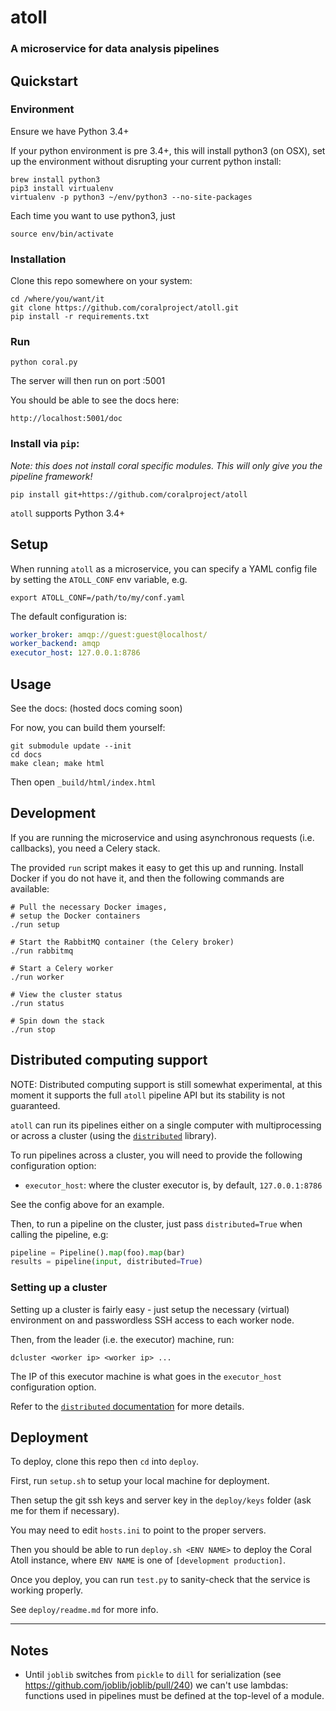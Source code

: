 # atoll
### A microservice for data analysis pipelines

## Quickstart

### Environment

Ensure we have Python 3.4+

If your python environment is pre 3.4+, this will install python3 (on OSX), set up the environment without disrupting your current python install:
```
brew install python3
pip3 install virtualenv
virtualenv -p python3 ~/env/python3 --no-site-packages
```

Each time you want to use python3, just
```
source env/bin/activate
```

### Installation

Clone this repo somewhere on your system:
```
cd /where/you/want/it
git clone https://github.com/coralproject/atoll.git
pip install -r requirements.txt
```

### Run

```
python coral.py
```

The server will then run on port :5001

You should be able to see the docs here:

```
http://localhost:5001/doc
```

### Install via `pip`:

_Note: this does not install coral specific modules. This will only give you the pipeline framework!_

    pip install git+https://github.com/coralproject/atoll

`atoll` supports Python 3.4+

## Setup

When running `atoll` as a microservice, you can specify a YAML config file by setting the `ATOLL_CONF` env variable, e.g.

    export ATOLL_CONF=/path/to/my/conf.yaml

The default configuration is:

```yaml
worker_broker: amqp://guest:guest@localhost/
worker_backend: amqp
executor_host: 127.0.0.1:8786
```

## Usage

See the docs: (hosted docs coming soon)

For now, you can build them yourself:

    git submodule update --init
    cd docs
    make clean; make html

Then open `_build/html/index.html`

## Development

If you are running the microservice and using asynchronous requests (i.e. callbacks), you need a Celery stack.

The provided `run` script makes it easy to get this up and running. Install Docker if you do not have it, and then the following commands are available:

    # Pull the necessary Docker images,
    # setup the Docker containers
    ./run setup

    # Start the RabbitMQ container (the Celery broker)
    ./run rabbitmq

    # Start a Celery worker
    ./run worker

    # View the cluster status
    ./run status

    # Spin down the stack
    ./run stop

## Distributed computing support

NOTE: Distributed computing support is still somewhat experimental, at this moment it supports the full `atoll` pipeline API but its stability is not guaranteed.

`atoll` can run its pipelines either on a single computer with multiprocessing or across a cluster (using the [`distributed`](https://github.com/dask/distributed) library).

To run pipelines across a cluster, you will need to provide the following configuration option:

- `executor_host`: where the cluster executor is, by default, `127.0.0.1:8786`

See the config above for an example.

Then, to run a pipeline on the cluster, just pass `distributed=True` when calling the pipeline, e.g:

```python
pipeline = Pipeline().map(foo).map(bar)
results = pipeline(input, distributed=True)
```

### Setting up a cluster

Setting up a cluster is fairly easy - just setup the necessary (virtual) environment on and passwordless SSH access to each worker node.

Then, from the leader (i.e. the executor) machine, run:

    dcluster <worker ip> <worker ip> ...

The IP of this executor machine is what goes in the `executor_host` configuration option.

Refer to the [`distributed` documentation](http://distributed.readthedocs.org/en/latest/quickstart.html) for more details.

## Deployment

To deploy, clone this repo then `cd` into `deploy`.

First, run `setup.sh` to setup your local machine for deployment.

Then setup the git ssh keys and server key in the `deploy/keys` folder (ask me for them if necessary).

You may need to edit `hosts.ini` to point to the proper servers.

Then you should be able to run `deploy.sh <ENV NAME>` to deploy the Coral Atoll instance, where `ENV NAME` is one of `[development production]`.

Once you deploy, you can run `test.py` to sanity-check that the service is working properly.

See `deploy/readme.md` for more info.

---

## Notes

- Until `joblib` switches from `pickle` to `dill` for serialization (see <https://github.com/joblib/joblib/pull/240>) we can't use lambdas: functions used in pipelines must be defined at the top-level of a module.
